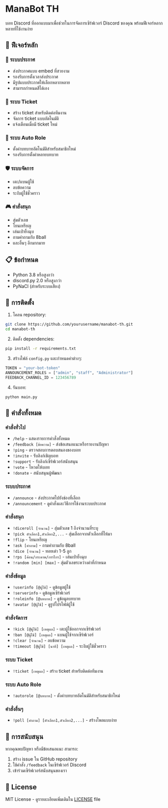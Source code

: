 # ManaBot TH

บอท Discord ที่ออกแบบมาเพื่อช่วยในการจัดการเซิร์ฟเวอร์ Discord ของคุณ พร้อมฟีเจอร์หลากหลายที่ใช้งานง่าย

## 🌟 ฟีเจอร์หลัก

### 📢 ระบบประกาศ
- ส่งประกาศแบบ embed ที่สวยงาม
- รองรับการตั้งเวลาส่งประกาศ
- มีรูปแบบประกาศให้เลือกหลากหลาย
- สามารถกำหนดสีได้เอง

### 🎫 ระบบ Ticket
- สร้าง ticket สำหรับติดต่อทีมงาน
- จัดการ ticket แบบอัตโนมัติ
- แจ้งเตือนเมื่อมี ticket ใหม่

### 👥 ระบบ Auto Role
- ตั้งค่าบทบาทอัตโนมัติสำหรับสมาชิกใหม่
- รองรับการตั้งค่าหลายบทบาท

### 🛡️ ระบบจัดการ
- เตะ/แบนผู้ใช้
- ลบข้อความ
- ระงับผู้ใช้ชั่วคราว

### 🎮 คำสั่งสนุก
- สุ่มตัวเลข
- โยนเหรียญ
- เล่นเป่ายิ้งฉุบ
- ถามคำถามกับ 8ball
- และอื่นๆ อีกมากมาย

## 📋 ข้อกำหนด

- Python 3.8 หรือสูงกว่า
- discord.py 2.0 หรือสูงกว่า
- PyNaCl (สำหรับระบบเสียง)

## 🚀 การติดตั้ง

1. โคลน repository:
```bash
git clone https://github.com/yourusername/manabot-th.git
cd manabot-th
```

2. ติดตั้ง dependencies:
```bash
pip install -r requirements.txt
```

3. สร้างไฟล์ `config.py` และกำหนดค่าต่างๆ:
```python
TOKEN = "your-bot-token"
ANNOUNCEMENT_ROLES = ["admin", "staff", "Administrator"]
FEEDBACK_CHANNEL_ID = 123456789
```

4. รันบอท:
```bash
python main.py
```

## 📝 คำสั่งทั้งหมด

### คำสั่งทั่วไป
- `/help` - แสดงรายการคำสั่งทั้งหมด
- `/feedback [ข้อความ]` - ส่งข้อเสนอแนะหรือรายงานปัญหา
- `!ping` - ตรวจสอบการตอบสนองของบอท
- `!invite` - รับลิงก์เชิญบอท
- `!support` - รับลิงก์เซิร์ฟเวอร์สนับสนุน
- `!vote` - โหวตให้บอท
- `!donate` - สนับสนุนผู้พัฒนา

### ระบบประกาศ
- `/announce` - ส่งประกาศไปยังช่องที่เลือก
- `/announcement` - ดูคำสั่งและวิธีการใช้งานระบบประกาศ

### คำสั่งสนุก
- `!diceroll [จำนวน]` - สุ่มตัวเลข 1 ถึงจำนวนที่ระบุ
- `!pick ตัวเลือก1,ตัวเลือก2,...` - สุ่มเลือกจากตัวเลือกที่ให้มา
- `!flip` - โยนเหรียญ
- `!ask [คำถาม]` - ถามคำถามกับ 8ball
- `!dice [จำนวน]` - ทอยเต๋า 1-5 ลูก
- `!rps [ค้อน/กระดาษ/กรรไกร]` - เล่นเป่ายิ้งฉุบ
- `!random [min] [max]` - สุ่มตัวเลขระหว่างค่าที่กำหนด

### คำสั่งข้อมูล
- `!userinfo [@ผู้ใช้]` - ดูข้อมูลผู้ใช้
- `!serverinfo` - ดูข้อมูลเซิร์ฟเวอร์
- `!roleinfo [@บทบาท]` - ดูข้อมูลบทบาท
- `!avatar [@ผู้ใช้]` - ดูรูปโปรไฟล์ผู้ใช้

### คำสั่งจัดการ
- `!kick [@ผู้ใช้] [เหตุผล]` - เตะผู้ใช้ออกจากเซิร์ฟเวอร์
- `!ban [@ผู้ใช้] [เหตุผล]` - แบนผู้ใช้จากเซิร์ฟเวอร์
- `!clear [จำนวน]` - ลบข้อความ
- `!timeout [@ผู้ใช้] [นาที] [เหตุผล]` - ระงับผู้ใช้ชั่วคราว

### ระบบ Ticket
- `!ticket [เหตุผล]` - สร้าง ticket สำหรับติดต่อทีมงาน

### ระบบ Auto Role
- `!autorole [@บทบาท]` - ตั้งค่าบทบาทอัตโนมัติสำหรับสมาชิกใหม่

### คำสั่งอื่นๆ
- `!poll [คำถาม] [ตัวเลือก1,ตัวเลือก2,...]` - สร้างโพลแบบง่าย

## 🤝 การสนับสนุน

หากคุณพบปัญหา หรือมีข้อเสนอแนะ สามารถ:
1. สร้าง issue ใน GitHub repository
2. ใช้คำสั่ง `/feedback` ในเซิร์ฟเวอร์ Discord
3. เข้าร่วมเซิร์ฟเวอร์สนับสนุนของเรา

## 📜 License

MIT License - ดูรายละเอียดเพิ่มเติมใน [LICENSE](LICENSE) file 